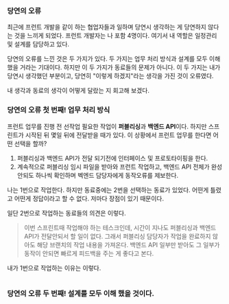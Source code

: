 ### 당연의 오류
최근에 프런트 개발을 같이 하는 협업자들과 일하며 당연시 생각하는 게 당연하지 않다는 것을 느끼게 되었다. 프런트 개발자는 나 포함 4명이다. 여기서 내 역할은 일정관리 및 설계를 담당하고 있다.

당연의 오류를 느낀 것은 두 가지가 있다. 두 가지는 업무 처리 방식과 설계를 모두 이해했을 거라는 기대이다. 하지만 이 두 가지가 동료들의 문제가 아니다. 이 두 가지는 내가 당연시 생각했던 부분이고, 당연히 "이렇게 하겠지"라는 생각을 가진 것이 오류였다.

내 생각과 동료의 생각이 어떻게 달랐는 지 회고해 보겠다.

### 당연의 오류 첫 번째! 업무 처리 방식
프런트 업무를 진행 전 선작업 필요한 작업이 **퍼블리싱**과 **백엔드 API**이다. 하지만 스프린트가 시작된 뒤 몇일 뒤에 전달받을 때가 있다. 이 상황에서 프런트 업무를 한다면 어떤 선택을 할까?

1. 퍼블리싱과 백엔드 API가 전달 되기전에 인터페이스 및 프로토타이핑을 한다.
2. 계속적으로 퍼블리싱 임시 파일을 받아와 프런트 작업하고, 백엔드 API 전체가 완성안되도 하나씩 확인하며 벡엔드 담당자에게 동작오류를 제보한다.

나는 1번으로 작업한다. 하지만 동료중에는 2번을 선택하는 동료가 있었다. 어떤게 틀렸고 어떤게 정답이라고 할 수 없다. 저마다 장점이 있기 때문이다.

일단 2번으로 작업하는 동료들의 의견은 이렇다. 

> 이번 스프린트때 작업해야 하는 테스크인데, 시간이 지나도 퍼블리싱과 백엔드 API가 전달안되서 할 일이 없다. 그래서 퍼블리싱 담당자가 작업을 완료하지 않아도 해당 브랜치의 작업 내용을 가져온다. 백엔드 API 일부만 받아도 그 일부가 동작이 안되면 빠르게 피드백을 주는 게 좋다고 본다.

내가 1번으로 작업하는 이유는 이렇다.
```

```

### 당연의 오류 두 번째! 설계를 모두 이해 했을 것이다.